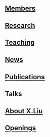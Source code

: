 ## [Members](https://l-x-x.github.io/members/)

## [Research](https://l-x-x.github.io/research/)

## [Teaching](https://l-x-x.github.io/teaching/)

## [News](https://l-x-x.github.io/news/) 

## [Publications](https://l-x-x.github.io/publications/)

## Talks

## [About X.Liu](https://l-x-x.github.io/CV/)

## [Openings](https://l-x-x.github.io/opening/)
